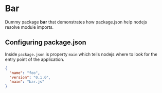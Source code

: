 # Bar

Dummy package **bar** that demonstrates how package.json help nodejs resolve module imports.

## Configuring package.json

Inside `package.json` is property `main` which tells nodejs where to look for the entry point of the application.

```json
{
  "name": "foo",
  "version": "0.1.0",
  "main": "bar.js"
}
```
